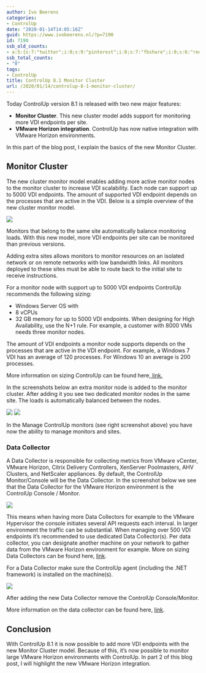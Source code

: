 ```yaml
---
author: Ivo Beerens
categories:
- ControlUp
date: "2020-01-14T14:05:16Z"
guid: https://www.ivobeerens.nl/?p=7190
id: 7190
ssb_old_counts:
- a:5:{s:7:"twitter";i:0;s:9:"pinterest";i:0;s:7:"fbshare";i:0;s:6:"reddit";i:0;s:6:"tumblr";i:0;}
ssb_total_counts:
- "0"
tags:
- ControlUp
title: ControlUp 8.1 Monitor Cluster
url: /2020/01/14/controlup-8-1-monitor-cluster/
---
```


Today ControlUp version 8.1 is released with two new major features:

- **Monitor Cluster**. This new cluster model adds support for monitoring more VDI endpoints per site.
- **VMware Horizon integration**. ControlUp has now native integration with VMware Horizon environments.

In this part of the blog post, I explain the basics of the new Monitor Cluster.

## Monitor Cluster

The new cluster monitor model enables adding more active monitor nodes to the monitor cluster to increase VDI scalability. Each node can support up to 5000 VDI endpoints. The amount of supported VDI endpoint depends on the processes that are active in the VDI. Below is a simple overview of the new cluster monitor model.

[![](http://localhost/wp-content/uploads/2019/12/Overview-3-300x214.jpg)](http://localhost/wp-content/uploads/2019/12/Overview-3-scaled.jpg)

Monitors that belong to the same site automatically balance monitoring loads. With this new model, more VDI endpoints per site can be monitored than previous versions.

Adding extra sites allows monitors to monitor resources on an isolated network or on remote networks with low bandwidth links. All monitors deployed to these sites must be able to route back to the initial site to receive instructions.

For a monitor node with support up to 5000 VDI endpoints ControlUp recommends the following sizing:

- Windows Server OS with
- 8 vCPUs
- 32 GB memory for up to 5000 VDI endpoints. When designing for High Availability, use the N+1 rule. For example, a customer with 8000 VMs needs three monitor nodes.

The amount of VDI endpoints a monitor node supports depends on the processes that are active in the VDI endpoint. For example, a Windows 7 VDI has an average of 120 processes. For Windows 10 an average is 200 processes.

More information on sizing ControlUp can be found here,[ link.](https://support.controlup.com/hc/en-us/articles/360003418597-Sizing-Guidelines-for-ControlUp-v8-x)

In the screenshots below an extra monitor node is added to the monitor cluster. After adding it you see two dedicated monitor nodes in the same site. The loads is automatically balanced between the nodes.

[![](http://localhost/wp-content/uploads/2019/12/monitor1-300x229.png)](http://localhost/wp-content/uploads/2019/12/monitor1.png) [![](http://localhost/wp-content/uploads/2019/12/monitor2-300x187.png)](http://localhost/wp-content/uploads/2019/12/monitor2.png)

In the Manage ControlUp monitors (see right screenshot above) you have now the ability to manage monitors and sites.

### Data Collector

A Data Collector is responsible for collecting metrics from VMware vCenter, VMware Horizon, Citrix Delivery Controllers, XenServer Poolmasters, AHV Clusters, and NetScaler appliances. By default, the ControlUp Monitor/Console will be the Data Collector. In the screenshot below we see that the Data Collector for the VMware Horizon environment is the ControlUp Console / Monitor.

[![](http://localhost/wp-content/uploads/2019/12/console1-300x294.png)](http://localhost/wp-content/uploads/2019/12/console1.png)

This means when having more Data Collectors for example to the VMware Hypervisor the console initiates several API requests each interval. In larger environment the traffic can be substantial. When managing over 500 VDI endpoints it’s recommended to use dedicated Data Collector(s). Per data collector, you can designate another machine on your network to gather data from the VMware Horizon environment for example. More on sizing Data Collectors can be found here, [link](https://support.controlup.com/hc/en-us/articles/360002162597).

For a Data Collector make sure the ControlUp agent (including the .NET framework) is installed on the machine(s).

[![](http://localhost/wp-content/uploads/2019/12/console2-300x291.png)](http://localhost/wp-content/uploads/2019/12/console2.png)

After adding the new Data Collector remove the ControlUp Console/Monitor.

More information on the data collector can be found here, [link](https://support.controlup.com/hc/en-us/articles/360002162597).

## Conclusion

With ControlUp 8.1 it is now possible to add more VDI endpoints with the new Monitor Cluster model. Because of this, it’s now possible to monitor large VMware Horizon environments with ControlUp. In part 2 of this blog post, I will highlight the new VMware Horizon integration.
